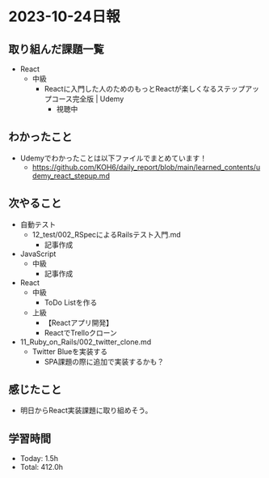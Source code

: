 # 2023-10-24日報

## 取り組んだ課題一覧
* React
  * 中級
    * Reactに入門した人のためのもっとReactが楽しくなるステップアップコース完全版 | Udemy
      * 視聴中

## わかったこと
* Udemyでわかったことは以下ファイルでまとめています！
  * https://github.com/KOH6/daily_report/blob/main/learned_contents/udemy_react_stepup.md

## 次やること
* 自動テスト
  * 12_test/002_RSpecによるRailsテスト入門.md
    * 記事作成
* JavaScript
  * 中級
    * 記事作成
* React
  * 中級
    * ToDo Listを作る
  * 上級
    * 【Reactアプリ開発】
    * ReactでTrelloクローン
* 11_Ruby_on_Rails/002_twitter_clone.md
  * Twitter Blueを実装する
    * SPA課題の際に追加で実装するかも？

## 感じたこと
* 明日からReact実装課題に取り組めそう。

## 学習時間
* Today: 1.5h
* Total: 412.0h